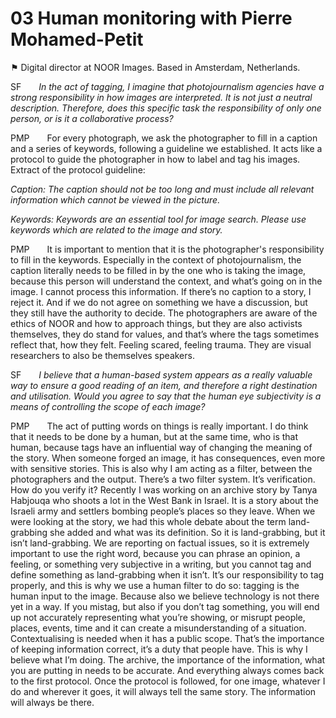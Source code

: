 # 03 Human monitoring with Pierre Mohamed-Petit
⚑ Digital director at NOOR Images. Based in Amsterdam, Netherlands.

SF&emsp;&emsp;*In the act of tagging, I imagine that photojournalism agencies have a strong responsibility in how images are interpreted. It is not just a neutral description. Therefore, does this specific task the responsibility of only one person, or is it a collaborative process?*

PMP&emsp;&emsp;For every photograph, we ask the photographer to fill in a caption and a series of keywords, following a guideline we established. It acts like a protocol to guide the photographer in how to label and tag his images.
Extract of the protocol guideline:

*Caption: The caption should not be too long and must include all relevant information which cannot be viewed in the picture.*

*Keywords: Keywords are an essential tool for image search. Please use keywords which are related to the image and story.*

PMP&emsp;&emsp;It is important to mention that it is the photographer's responsibility to fill in the keywords. Especially in the context of photojournalism, the caption literally needs to be filled in by the one who is taking the image, because this person will understand the context, and what’s going on in the image. I cannot process this information. If there’s no caption to a story, I reject it. And if we do not agree on something we have a discussion, but they still have the authority to decide. The photographers are aware of the ethics of NOOR and how to approach things, but they are also activists themselves, they do stand for values, and that’s where the tags sometimes reflect that, how they felt. Feeling scared, feeling trauma. They are visual researchers to also be themselves speakers.

SF&emsp;&emsp;*I believe that a human-based system appears as a really valuable way to ensure a good reading of an item, and therefore a right destination and utilisation. Would you agree to say that the human eye subjectivity is a means of controlling the scope of each image?*

PMP&emsp;&emsp;The act of putting words on things is really important. I do think that it needs to be done by a human, but at the same time, who is that human, because tags have an influential way of changing the meaning of the story. When someone forged an image, it has consequences, even more with sensitive stories. This is also why I am acting as a filter, between the photographers and the output. There’s a two filter system. It’s verification. How do you verify it? Recently I was working on an archive story by Tanya Habjouqa who shoots a lot in the West Bank in Israel. It is a story about the Israeli army and settlers bombing people’s places so they leave. When we were looking at the story, we had this whole debate about the term land-grabbing she added and what was its definition. So it is land-grabbing, but it isn’t land-grabbing. We are reporting on factual issues, so it is extremely important to use the right word, because you can phrase an opinion, a feeling, or something very subjective in a writing, but you cannot tag and define something as land-grabbing when it isn’t. It’s our responsibility to tag properly, and this is why we use a human filter to do so: tagging is the human input to the image. Because also we believe technology is not there yet in a way. If you mistag, but also if you don’t tag something, you will end up not accurately representing what you’re showing, or misrupt people, places, events, time and it can create a misunderstanding of a situation. Contextualising is needed when it has a public scope. That’s the importance of keeping information correct, it’s a duty that people have. This is why I believe what I’m doing. The archive, the importance of the information, what you are putting in needs to be accurate. And everything always comes back to the first protocol. Once the protocol is followed, for one image, whatever I do and wherever it goes, it will always tell the same story. The information will always be there.
